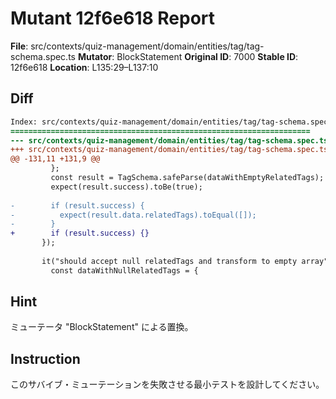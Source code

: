 # Mutant 12f6e618 Report

**File**: src/contexts/quiz-management/domain/entities/tag/tag-schema.spec.ts
**Mutator**: BlockStatement
**Original ID**: 7000
**Stable ID**: 12f6e618
**Location**: L135:29–L137:10

## Diff

```diff
Index: src/contexts/quiz-management/domain/entities/tag/tag-schema.spec.ts
===================================================================
--- src/contexts/quiz-management/domain/entities/tag/tag-schema.spec.ts	original
+++ src/contexts/quiz-management/domain/entities/tag/tag-schema.spec.ts	mutated #7000
@@ -131,11 +131,9 @@
         };
         const result = TagSchema.safeParse(dataWithEmptyRelatedTags);
         expect(result.success).toBe(true);
 
-        if (result.success) {
-          expect(result.data.relatedTags).toEqual([]);
-        }
+        if (result.success) {}
       });
 
       it("should accept null relatedTags and transform to empty array", () => {
         const dataWithNullRelatedTags = {
```

## Hint

ミューテータ "BlockStatement" による置換。

## Instruction

このサバイブ・ミューテーションを失敗させる最小テストを設計してください。
